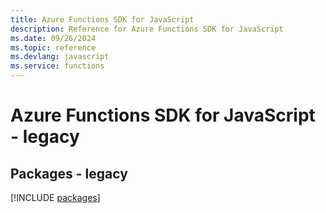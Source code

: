 ```yaml
---
title: Azure Functions SDK for JavaScript
description: Reference for Azure Functions SDK for JavaScript
ms.date: 09/26/2024
ms.topic: reference
ms.devlang: javascript
ms.service: functions
---
```

# Azure Functions SDK for JavaScript - legacy
## Packages - legacy
[!INCLUDE [packages](functions-index.md)]